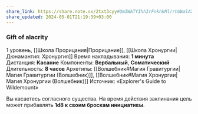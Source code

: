 ```yaml
---
share_link: https://share.note.sx/2txt3cyy#QmIWATYIhhIrFnkhkMl/rhUWalAXEutf9WmkfxnYux0
share_updated: 2024-05-01T21:19:39+03:00
---
```

### Gift of alacrity
1 уровень, [[Школа Прорицания|Прорицание]],  [[Школа Хронургии|Дюнамантия: Хронургия]]
Время накладывания: **1 минута**
Дистанция: **Касание**
Компоненты: **Вербальный**, **Соматический**
Длительность: **8 часов**
Архетипы: [[Волшебник#Магия Гравитургии|Магия Гравитургии (Волшебник)]], [[Волшебник#Магия Хронургии|Магия Хронургии (Волшебник)]]
Источник: «Explorer's Guide to Wildemount»

Вы касаетесь согласного существа. На время действия заклинания цель может прибавлять **1d8 к своим броскам инициативы**.